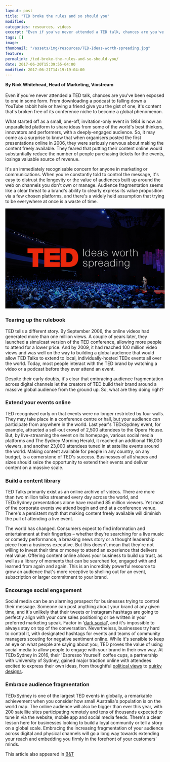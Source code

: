 ```yaml
---
layout: post
title: "TED broke the rules and so should you"
modified:
categories: resources, videos
excerpt: "Even if you've never attended a TED talk, chances are you've been exposed to one in some form."
tags: []
image:
thumbnail: "/assets/img/resources/TED-Ideas-worth-spreading.jpg"
feature:
permalink: /ted-broke-the-rules-and-so-should-you/
date: 2017-06-20T15:39:55-04:00
modified: 2017-06-21T14:19:19-04:00
---
```


<strong>By Nick Whitehead, Head of Marketing, Viostream</strong><br /><br />
Even if you've never attended a TED talk, chances are you've been exposed to one in some form. From downloading a podcast to falling down a YouTube rabbit hole or having a friend give you the gist of one, it's content that's broken free of its conference niche to become a global phenomenon.
  
What started off as a small, one-off, invitation-only event in 1984 is now an unparalleled platform to share ideas from some of the world's best thinkers, innovators and performers, with a deeply-engaged audience. So, it may come as a surprise to know that when organisers posted the first presentations online in 2006, they were seriously nervous about making the content freely available. They feared that putting their content online would substantially reduce the number of people purchasing tickets for the events, losinga valuable source of revenue. 

It's an immediately recognisable concern for anyone in marketing or communications. When you're constantly told to control the message, it's easy to distrust the longevity or the value of audiences built up around the web on channels you don't own or manage. Audience fragmentation seems like a clear threat to a brand's ability to clearly express its value proposition via a few chosen platforms, and there's a widely held assumption that trying to be everywhere at once is a waste of time. 

<img src="/assets/img/resources/TED-Ideas-worth-spreading.jpg" alt="TED broke the rules and so should you" />

<h3>Tearing up the rulebook</h3>
TED tells a different story. By September 2006, the online videos had generated more than one million views. A couple of years later, they launched a simulcast version of the TED conference, allowing more people to attend for a lower price. And by 2009, it had reached 100 million video views and was well on the way to building a global audience that would allow TED Talks to extend to local, individually-hosted TEDx events all over the world. Today, most people interact with the TED brand by watching a video or a podcast before they ever attend an event. 

Despite their early doubts, it's clear that embracing audience fragmentation across digital channels let the creators of TED build their brand around a massive global audience from the ground up. So, what are they doing right? 

<h3>Extend your events online</h3>
TED recognised early on that events were no longer restricted by four walls. They may take place in a conference centre or hall, but your audience can participate from anywhere in the world. Last year's TEDxSydney event, for example, attracted a sell-out crowd of 2,500 attendees to the Opera House. But, by live-streaming the event on its homepage, various social media platforms and The Sydney Morning Herald, it reached an additional 116,000 viewers, and another 23,000 attendees tuned in at satellite events around the world. Making content available for people in any country, on any budget, is a cornerstone of TED's success. Businesses of all shapes and sizes should seize the opportunity to extend their events and deliver content on a massive scale. 

<h3>Build a content library </h3>
TED Talks primarily exist as an online archive of videos. There are more than two million talks streamed every day across the world, and TEDxSydney presentations alone have reached 85 million viewers. Yet most of the corporate events we attend begin and end at a conference venue. There's a persistent myth that making content freely available will diminish the pull of attending a live event. 

The world has changed. Consumers expect to find information and entertainment at their fingertips – whether they're searching for a live music or comedy performance, a breaking news story or a thought leadership piece from a business executive. But this doesn't mean that they're not willing to invest their time or money to attend an experience that delivers real value. Offering content online allows your business to build up trust, as well as a library of moments that can be searched for, engaged with and learned from again and again. This is an incredibly powerful resource to grow an audience that's more receptive to shelling out for an event, subscription or larger commitment to your brand.  

<h3>Encourage social engagement	</h3>
Social media can be an alarming prospect for businesses trying to control their message. Someone can post anything about your brand at any given time, and it's unlikely that their tweets or Instagram hashtags are going to perfectly align with your core sales positioning or be written in your preferred marketing speak. Factor in '<a href="https://blog.hootsuite.com/dark-social/" target="_blank">dark social</a>', and it's impossible to always stay on top of the conversation. Nevertheless, businesses try hard to control it, with designated hashtags for events and teams of community managers scouting for negative sentiment online. While it's sensible to keep an eye on what people are saying about you, TED proves the value of using social media to allow people to engage with your brand in their own way. At TEDxSydney in 2016, their 'Espresso Yourself' coffee cups, a partnership with University of Sydney, gained major traction online with attendees excited to express their own ideas, from thoughtful <a href="https://twitter.com/daisydewindt/status/735414919865192448" target="_blank">political views</a> to <a href="https://twitter.com/alyshamoore/status/735318426982449153" target="_blank">quirky designs</a>. 

<h3>Embrace audience fragmentation</h3>
TEDxSydney is one of the largest TED events in globally, a remarkable achievement when you consider how small Australia's population is on the world map. The online audience will also be bigger than ever this year, with 200 satellite sites participating remotely and tens of thousands expected to tune in via the website, mobile app and social media feeds. There's a clear lesson here for businesses looking to build a loyal community or tell a story on a global scale. Embracing the increasing fragmentation of your audience across digital and physical channels will go a long way towards extending your reach and embedding you firmly in the forefront of your customers' minds. 

This article also appeared in <a href="http://www.bandt.com.au/opinion/ted-broke-rules-become-global-phenomenon" target="_blank">B&amp;T</a>